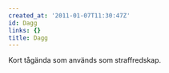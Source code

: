 ```yaml
---
created_at: '2011-01-07T11:30:47Z'
id: Dagg
links: {}
title: Dagg
---
```


Kort tågända som används som straffredskap.
